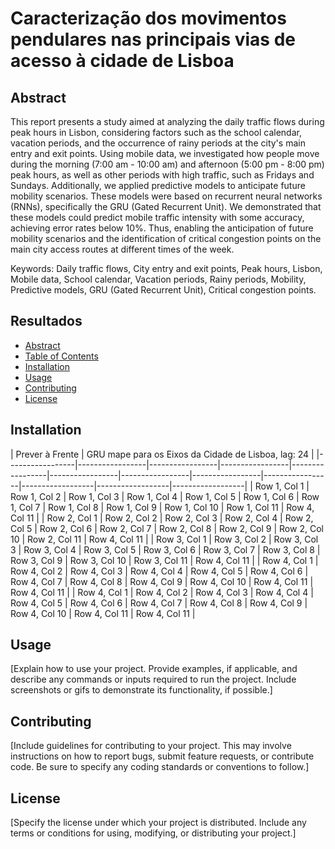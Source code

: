 # Caracterização dos movimentos pendulares nas principais vias de acesso à cidade de Lisboa



## Abstract
This report presents a study aimed at analyzing the daily traffic flows during peak hours in 
Lisbon, considering factors such as the school calendar, vacation periods, and the 
occurrence of rainy periods at the city's main entry and exit points. Using mobile data, we 
investigated how people move during the morning (7:00 am - 10:00 am) and afternoon 
(5:00 pm - 8:00 pm) peak hours, as well as other periods with high traffic, such as Fridays 
and Sundays. Additionally, we applied predictive models to anticipate future mobility 
scenarios. These models were based on recurrent neural networks (RNNs), specifically the 
GRU (Gated Recurrent Unit). We demonstrated that these models could predict mobile 
traffic intensity with some accuracy, achieving error rates below 10%. Thus, enabling the 
anticipation of future mobility scenarios and the identification of critical congestion points 
on the main city access routes at different times of the week.

Keywords: Daily traffic flows, City entry and exit points, Peak hours, Lisbon, Mobile data, 
School calendar, Vacation periods, Rainy periods, Mobility, Predictive models, GRU 
(Gated Recurrent Unit), Critical congestion points.

## Resultados

  - [Abstract](#abstract)
  - [Table of Contents](#table-of-contents)
  - [Installation](#installation)
  - [Usage](#usage)
  - [Contributing](#contributing)
  - [License](#license)

## Installation
| Prever à Frente |                                                       GRU mape para os Eixos da Cidade de Lisboa, lag: 24                                                                                              |
|-----------------|-----------------|-----------------|-----------------|-----------------|-----------------|-----------------|-----------------|-----------------|------------------|------------------|------------------|
| Row 1, Col 1    | Row 1, Col 2    | Row 1, Col 3    | Row 1, Col 4    | Row 1, Col 5    | Row 1, Col 6    | Row 1, Col 7    | Row 1, Col 8    | Row 1, Col 9    | Row 1, Col 10    | Row 1, Col 11    | Row 4, Col 11    |
| Row 2, Col 1    | Row 2, Col 2    | Row 2, Col 3    | Row 2, Col 4    | Row 2, Col 5    | Row 2, Col 6    | Row 2, Col 7    | Row 2, Col 8    | Row 2, Col 9    | Row 2, Col 10    | Row 2, Col 11    | Row 4, Col 11    |
| Row 3, Col 1    | Row 3, Col 2    | Row 3, Col 3    | Row 3, Col 4    | Row 3, Col 5    | Row 3, Col 6    | Row 3, Col 7    | Row 3, Col 8    | Row 3, Col 9    | Row 3, Col 10    | Row 3, Col 11    | Row 4, Col 11    |
| Row 4, Col 1    | Row 4, Col 2    | Row 4, Col 3    | Row 4, Col 4    | Row 4, Col 5    | Row 4, Col 6    | Row 4, Col 7    | Row 4, Col 8    | Row 4, Col 9    | Row 4, Col 10    | Row 4, Col 11    | Row 4, Col 11    |
| Row 4, Col 1    | Row 4, Col 2    | Row 4, Col 3    | Row 4, Col 4    | Row 4, Col 5    | Row 4, Col 6    | Row 4, Col 7    | Row 4, Col 8    | Row 4, Col 9    | Row 4, Col 10    | Row 4, Col 11    | Row 4, Col 11    |


## Usage
[Explain how to use your project. Provide examples, if applicable, and describe any commands or inputs required to run the project. Include screenshots or gifs to demonstrate its functionality, if possible.]

## Contributing
[Include guidelines for contributing to your project. This may involve instructions on how to report bugs, submit feature requests, or contribute code. Be sure to specify any coding standards or conventions to follow.]

## License
[Specify the license under which your project is distributed. Include any terms or conditions for using, modifying, or distributing your project.]
